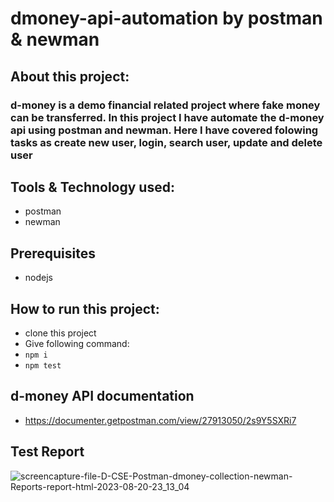 # dmoney-api-automation by postman & newman

## About this project:
### d-money is a demo financial related project where fake money can be transferred. In this project I have automate the d-money api using postman and newman. Here I have covered folowing tasks as create new user, login, search user, update and delete user

## Tools & Technology used:
- postman
- newman

## Prerequisites
- nodejs
  
## How to run this project:
- clone this project
- Give following command:
- ``` npm i ```
- ``` npm test ```

## d-money API documentation
- https://documenter.getpostman.com/view/27913050/2s9Y5SXRi7

## Test Report
![screencapture-file-D-CSE-Postman-dmoney-collection-newman-Reports-report-html-2023-08-20-23_13_04](https://github.com/Shaishab10/dmoney-api-automation-newman/assets/54171379/fe37747b-cd9c-4740-9f98-354e862ecd9d)
